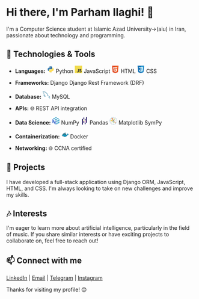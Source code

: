 # Hi there,  I'm Parham Ilaghi! 👋

I'm a Computer Science student at Islamic Azad University->(aiu) in Iran, passionate about technology and programming.

## 🔧 Technologies & Tools

- **Languages:**
  <img src="https://raw.githubusercontent.com/devicons/devicon/master/icons/python/python-original.svg" alt="Python" width="20" height="20"/> Python
  <img src="https://raw.githubusercontent.com/devicons/devicon/master/icons/javascript/javascript-original.svg" alt="JavaScript" width="20" height="20"/> JavaScript
  <img src="https://raw.githubusercontent.com/devicons/devicon/master/icons/html5/html5-original.svg" alt="HTML5" width="20" height="20"/> HTML
  <img src="https://raw.githubusercontent.com/devicons/devicon/master/icons/css3/css3-original.svg" alt="CSS3" width="20" height="20"/> CSS

- **Frameworks:**
   Django
   Django Rest Framework (DRF)

- **Database:**
  <img src="https://raw.githubusercontent.com/devicons/devicon/master/icons/mysql/mysql-original.svg" alt="MySQL" width="20" height="20"/> MySQL

- **APIs:**
  🌐 REST API integration

- **Data Science:**
  <img src="https://raw.githubusercontent.com/devicons/devicon/master/icons/numpy/numpy-original.svg" alt="NumPy" width="20" height="20"/> NumPy
  <img src="https://raw.githubusercontent.com/devicons/devicon/master/icons/pandas/pandas-original.svg" alt="Pandas" width="20" height="20"/> Pandas
  <img src="https://raw.githubusercontent.com/devicons/devicon/master/icons/matplotlib/matplotlib-original.svg" alt="Matplotlib" width="20" height="20"/> Matplotlib
  SymPy

- **Containerization:**
  <img src="https://raw.githubusercontent.com/devicons/devicon/master/icons/docker/docker-original.svg" alt="Docker" width="20" height="20"/> Docker

- **Networking:**
  🌐 CCNA certified

## 🌟 Projects
I have developed a full-stack application using Django ORM, JavaScript, HTML, and CSS. I'm always looking to take on new challenges and improve my skills.

## 🎶 Interests
I'm eager to learn more about artificial intelligence, particularly in the field of music. If you share similar interests or have exciting projects to collaborate on, feel free to reach out!

## 📫 Connect with me
[LinkedIn](https://www.linkedin.com/in/parham-ilaghi) | [Email](mailto:parham.ilaghi@gmail.com) | [Telegram](https://t.me/parhameee) | [Instagram](https://www.instagram.com/prv.parham/) 

Thanks for visiting my profile! 😊
